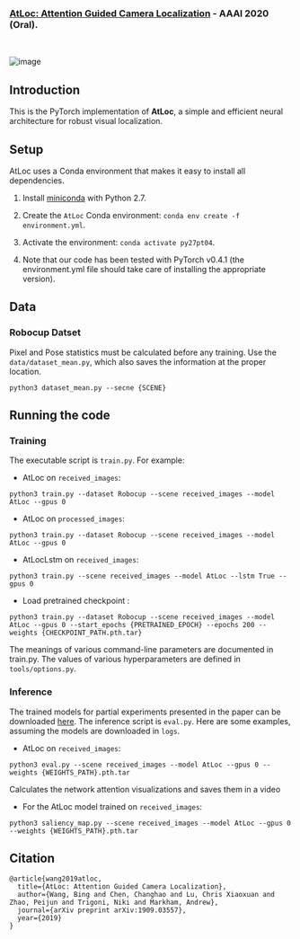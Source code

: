 
### [AtLoc: Attention Guided Camera Localization](https://arxiv.org/abs/1909.03557) - AAAI 2020 (Oral).
<br/>

![image](https://github.com/Kudos12th/kudos_localization/assets/63325450/60675056-3ead-4371-ba81-cba0d410b319)


## Introduction 

This is the PyTorch implementation of **AtLoc**, a simple and efficient neural architecture for robust visual localization.

## Setup

AtLoc uses a Conda environment that makes it easy to install all dependencies.

1. Install [miniconda](https://docs.conda.io/en/latest/miniconda.html) with Python 2.7.

2. Create the `AtLoc` Conda environment: `conda env create -f environment.yml`.

3. Activate the environment: `conda activate py27pt04`.

4. Note that our code has been tested with PyTorch v0.4.1 (the environment.yml file should take care of installing the appropriate version).

## Data

### Robocup Datset

Pixel and Pose statistics must be calculated before any training. Use the `data/dataset_mean.py`, which also saves the information at the proper location.


```
python3 dataset_mean.py --secne {SCENE}
```

## Running the code


### Training


The executable script is `train.py`. For example:

- AtLoc on `received_images`: 
```
python3 train.py --dataset Robocup --scene received_images --model AtLoc --gpus 0
```

- AtLoc on `processed_images`: 
```
python3 train.py --dataset Robocup --scene received_images --model AtLoc --gpus 0
```

- AtLocLstm on `received_images`: 
```
python3 train.py --scene received_images --model AtLoc --lstm True --gpus 0
```

- Load pretrained checkpoint :
```
python3 train.py --dataset Robocup --scene received_images --model AtLoc --gpus 0 --start_epochs {PRETRAINED_EPOCH} --epochs 200 --weights {CHECKPOINT_PATH.pth.tar}  
```

The meanings of various command-line parameters are documented in train.py. The values of various hyperparameters are defined in `tools/options.py`.

### Inference
The trained models for partial experiments presented in the paper can be downloaded [here](https://drive.google.com/drive/folders/1inY29zupeCmvIF5SsJhQDEzo_jzY0j6Q). The inference script is `eval.py`. Here are some examples, assuming the models are downloaded in `logs`.

- AtLoc on `received_images`: 
```
python3 eval.py --scene received_images --model AtLoc --gpus 0 --weights {WEIGHTS_PATH}.pth.tar
```

Calculates the network attention visualizations and saves them in a video

- For the AtLoc model trained on `received_images`:
```
python3 saliency_map.py --scene received_images --model AtLoc --gpus 0 --weights {WEIGHTS_PATH}.pth.tar 
```

## Citation

```
@article{wang2019atloc,
  title={AtLoc: Attention Guided Camera Localization},
  author={Wang, Bing and Chen, Changhao and Lu, Chris Xiaoxuan and Zhao, Peijun and Trigoni, Niki and Markham, Andrew},
  journal={arXiv preprint arXiv:1909.03557},
  year={2019}
}
```